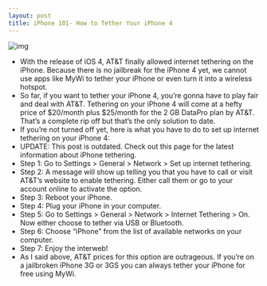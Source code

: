 ```yaml
---
layout: post
title: iPhone 101- How to Tether Your iPhone 4
---
```

![img](http://media.idownloadblog.com/wp-content/uploads/2010/07/iPhone-Tethering.jpg)
* With the release of iOS 4, AT&T finally allowed internet tethering on the iPhone. Because there is no jailbreak for the iPhone 4 yet, we cannot use apps like MyWi to tether your iPhone or even turn it into a wireless hotspot.
* So far, if you want to tether your iPhone 4, you’re gonna have to play fair and deal with AT&T. Tethering on your iPhone 4 will come at a hefty price of $20/month plus $25/month for the 2 GB DataPro plan by AT&T. That’s a complete rip off but that’s the only solution to date.
* If you’re not turned off yet, here is what you have to do to set up internet tethering on your iPhone 4:
* UPDATE: This post is outdated. Check out this page for the latest information about iPhone tethering.
* Step 1: Go to Settings > General > Network > Set up internet tethering.
* Step 2: A message will show up telling you that you have to call or visit AT&T’s website to enable tethering. Either call them or go to your account online to activate the option.
* Step 3: Reboot your iPhone.
* Step 4: Plug your iPhone in your computer.
* Step 5: Go to Settings > General > Network > Internet Tethering > On. Now either choose to tether via USB or Bluetooth.
* Step 6: Choose “iPhone” from the list of available networks on your computer.
* Step 7: Enjoy the interweb!
* As I said above, AT&T prices for this option are outrageous. If you’re on a jailbroken iPhone 3G or 3GS you can always tether your iPhone for free using MyWi.

